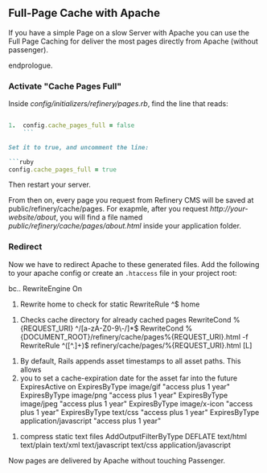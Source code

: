 Full-Page Cache with Apache
---------------------------

If you have a simple Page on a slow Server with Apache you can use the
Full
Page Caching for deliver the most pages directly from Apache (without
passenger).

endprologue.

### Activate "Cache Pages Full"

Inside *config/initializers/refinery/pages.rb*, find the line that
reads:

```ruby

1.  config.cache_pages_full = false
    ```

Set it to true, and uncomment the line:

```ruby
config.cache_pages_full = true
```

Then restart your server.

From then on, every page you request from Refinery CMS will be saved at
public/refinery/cache/pages. For exapmle, after you request
*http://your-website/about*, you will find a file named
*public/refinery/cache/pages/about.html* inside your application folder.

### Redirect

Now we have to redirect Apache to these generated files.
Add the following to your apache config or create an `.htaccess` file in
your project root:

bc.. RewriteEngine On

1.  Rewrite home to check for static
    RewriteRule \^$ home

<!-- -->

1.  Checks cache directory for already cached pages
    RewriteCond %{REQUEST_URI} \^/[a-zA-Z0-9\\-/]*$
    RewriteCond
    %{DOCUMENT_ROOT}/refinery/cache/pages%{REQUEST_URI}.html -f
    RewriteRule \^([\^.]+)$ refinery/cache/pages/%{REQUEST_URI}.html
    [L]

<!-- -->

1.  By default, Rails appends asset timestamps to all asset paths. This
    allows
2.  you to set a cache-expiration date for the asset far into the
    future
    ExpiresActive on
    ExpiresByType image/gif "access plus 1 year"
    ExpiresByType image/png "access plus 1 year"
    ExpiresByType image/jpeg "access plus 1 year"
    ExpiresByType image/x-icon "access plus 1 year"
    ExpiresByType text/css "access plus 1 year"
    ExpiresByType application/javascript "access plus 1 year"

<!-- -->

1.  compress static text files
    AddOutputFilterByType DEFLATE text/html text/plain text/xml
    text/javascript text/css application/javascript

Now pages are delivered by Apache without touching Passenger.
